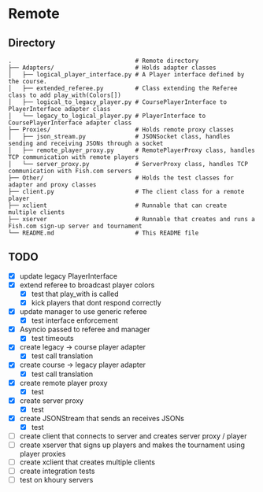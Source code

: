 # Remote

## Directory

```
.                                   # Remote directory
├── Adapters/                       # Holds adapter classes
│   ├── logical_player_interface.py # A Player interface defined by the course.
│   ├── extended_referee.py         # Class extending the Referee class to add play_with(Colors[])
│   ├── logical_to_legacy_player.py # CoursePlayerInterface to PlayerInterface adapter class
│   └── legacy_to_logical_player.py # PlayerInterface to CoursePlayerInterface adapter class
├── Proxies/                        # Holds remote proxy classes
│   ├── json_stream.py              # JSONSocket class, handles sending and receiving JSONs through a socket
│   ├── remote_player_proxy.py      # RemotePlayerProxy class, handles TCP communication with remote players
│   └── server_proxy.py             # ServerProxy class, handles TCP communication with Fish.com servers
├── Other/                          # Holds the test classes for adapter and proxy classes
├── client.py                       # The client class for a remote player
├── xclient                         # Runnable that can create multiple clients
├── xserver                         # Runnable that creates and runs a Fish.com sign-up server and tournament
└── README.md                       # This README file
```

## TODO

* [X] update legacy PlayerInterface
* [X] extend referee to broadcast player colors
    * [X] test that play_with is called
    * [X] kick players that dont respond correctly
* [X] update manager to use generic referee
    * [X] test interface enforcement
* [X] Asyncio passed to referee and manager
    * [X] test timeouts
* [X] create legacy -> course player adapter
    * [X] test call translation
* [X] create course -> legacy player adapter
    * [X] test call translation
* [X] create remote player proxy
    * [X] test
* [X] create server proxy
    * [X] test
* [X] create JSONStream that sends an receives JSONs
    * [X] test
* [ ] create client that connects to server and creates server proxy / player
* [ ] create xserver that signs up players and makes the tournament using player proxies
* [ ] create xclient that creates multiple clients
* [ ] create integration tests
* [ ] test on khoury servers

